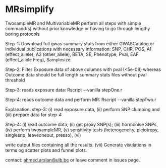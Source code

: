 # MRsimplify
TwosampleMR and MultivariableMR perform all steps with simple command(s) without prior knowledge or having to go through lengthy boring protocols

Step-1: Download full gwas summary stats from either GWASCatalog or individual publications with necessary information: SNP, CHR, POS, A1 (effect_allele), A2 (other_allele), BETA, SE, Phenotype, Pval, EAF (effect_allele Freq), Samplesize. 

Step-2: Filter Exposure data of above columns with pval (<5e-08) whereas Outcome data should be full length summary stats files without pval threshold

Step-3: reads exposure data:
  Rscript --vanilla stepOne.r <exposure file>

Step-4: reads outcome data and perform MR:
  Rscript --vanilla stepTwo.r <outcome file>


Explanation: step-3:
  (i) read exposure data, (ii) perform SNP clumping and (iii) prepare data for step-4

Step-4:
  (i) read outcome data, (ii) get proxy SNP(s); (iii) hormonise SNPs, (iv) perform twosampleMR, (v) sensitivity tests (heterogeneity, pleiotropy, singlesnp, leaveoneout, presso), (vi) 

write output files containing all the results. (vii) Generate visulations in terms og scatter plots and funnel plots. 

  contact: <ahmed.arslan@ulb.be> or leave comment in issues page. 
